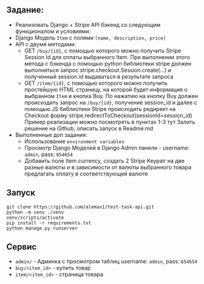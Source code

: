 Задание: 
----
* Реализовать Django + Stripe API бэкенд со следующим функционалом и условиями:
* Django Модель `Item` с полями `(name, description, price) `
* API с двумя методами:
    * GET `/buy/{id}`, c помощью которого можно получить Stripe Session Id для оплаты выбранного Item. При выполнении этого метода c бэкенда с помощью python библиотеки stripe должен выполняться запрос stripe.checkout.Session.create(...) и полученный session.id выдаваться в результате запроса
    * GET `/item/{id}`, c помощью которого можно получить простейшую HTML страницу, на которой будет информация о выбранном `Item` и кнопка Buy. По нажатию на кнопку Buy должен происходить запрос на `/buy/{id}`, получение session_id и далее  с помощью JS библиотеки Stripe происходить редирект на Checkout форму stripe.redirectToCheckout(sessionId=session_id)
Пример реализации можно посмотреть в пунктах 1-3 тут Залить решение на Github, описать запуск в Readme.md
* Выполненные доп задания:
  * Использование `environment variables`
  * Просмотр Django Моделей в Django Admin панели - username: `admin`, pass: `654654`
  * Добавить поле Item.currency, создать 2 Stripe Keypair на две разные валюты и в зависимости от валюты выбранного товара предлагать оплату в соответствующей валюте



Запуск
----
```
git clone https://github.com/alemax1/test-task-api.git
python -m venv ./venv
venv/scripts/activate
pip install -r requirements.txt
python manage.py runserver
```

Сервис
----------------------------
* `admin/` - Админка с просмотром таблиц username: `admin`, pass: `654654`
* `buy/<item_id>` - купить товар
* `item/<item_id>` - страница товара
